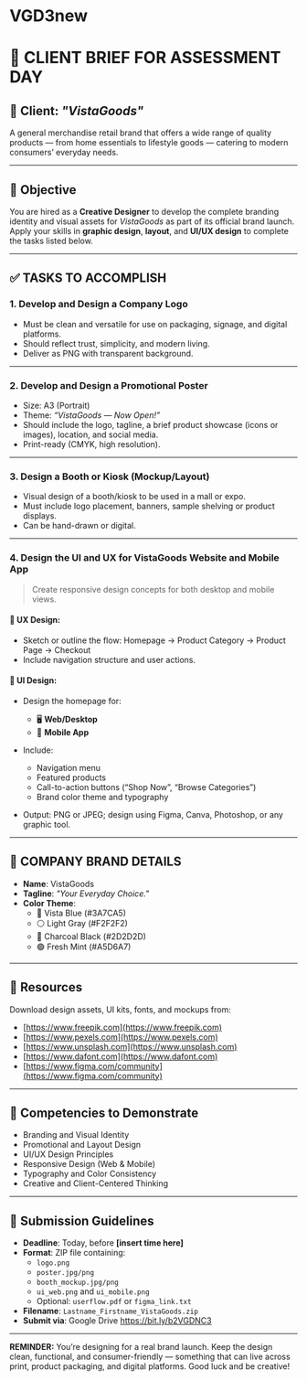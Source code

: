 # VGD3new

# 🎨 CLIENT BRIEF FOR ASSESSMENT DAY

## 📍 Client: *"VistaGoods"*  
A general merchandise retail brand that offers a wide range of quality products — from home essentials to lifestyle goods — catering to modern consumers’ everyday needs.

---

## 🧠 Objective

You are hired as a **Creative Designer** to develop the complete branding identity and visual assets for *VistaGoods* as part of its official brand launch. Apply your skills in **graphic design**, **layout**, and **UI/UX design** to complete the tasks listed below.

---

## ✅ TASKS TO ACCOMPLISH

### 1. **Develop and Design a Company Logo**
- Must be clean and versatile for use on packaging, signage, and digital platforms.
- Should reflect trust, simplicity, and modern living.
- Deliver as PNG with transparent background.

---

### 2. **Develop and Design a Promotional Poster**
- Size: A3 (Portrait)
- Theme: *“VistaGoods — Now Open!”*
- Should include the logo, tagline, a brief product showcase (icons or images), location, and social media.
- Print-ready (CMYK, high resolution).

---

### 3. **Design a Booth or Kiosk (Mockup/Layout)**
- Visual design of a booth/kiosk to be used in a mall or expo.
- Must include logo placement, banners, sample shelving or product displays.
- Can be hand-drawn or digital.

---

### 4. **Design the UI and UX for VistaGoods Website and Mobile App**
> Create responsive design concepts for both desktop and mobile views.

#### 🔹 UX Design:
- Sketch or outline the flow: Homepage → Product Category → Product Page → Checkout
- Include navigation structure and user actions.

#### 🔹 UI Design:
- Design the homepage for:
  - 🖥️ **Web/Desktop**
  - 📱 **Mobile App**
- Include:
  - Navigation menu
  - Featured products
  - Call-to-action buttons (“Shop Now”, “Browse Categories”)
  - Brand color theme and typography

- Output: PNG or JPEG; design using Figma, Canva, Photoshop, or any graphic tool.

---

## 🎨 COMPANY BRAND DETAILS

- **Name**: VistaGoods
- **Tagline**: *"Your Everyday Choice."*
- **Color Theme**:
  - 🔵 Vista Blue (#3A7CA5)
  - ⚪ Light Gray (#F2F2F2)
  - 🖤 Charcoal Black (#2D2D2D)
  - 🟢 Fresh Mint (#A5D6A7)

---

## 🔽 Resources

Download design assets, UI kits, fonts, and mockups from:
- [https://www.freepik.com](https://www.freepik.com)
- [https://www.pexels.com](https://www.pexels.com)
- [https://www.unsplash.com](https://www.unsplash.com)
- [https://www.dafont.com](https://www.dafont.com)
- [https://www.figma.com/community](https://www.figma.com/community)

---

## 📌 Competencies to Demonstrate
- Branding and Visual Identity
- Promotional and Layout Design
- UI/UX Design Principles
- Responsive Design (Web & Mobile)
- Typography and Color Consistency
- Creative and Client-Centered Thinking

---

## 📅 Submission Guidelines
- **Deadline**: Today, before **[insert time here]**
- **Format**: ZIP file containing:
  - `logo.png`
  - `poster.jpg/png`
  - `booth_mockup.jpg/png`
  - `ui_web.png` and `ui_mobile.png`
  - Optional: `userflow.pdf` or `figma_link.txt`
- **Filename**: `Lastname_Firstname_VistaGoods.zip`
- **Submit via**: Google Drive https://bit.ly/b2VGDNC3

---

**REMINDER:** You’re designing for a real brand launch. Keep the design clean, functional, and consumer-friendly — something that can live across print, product packaging, and digital platforms. Good luck and be creative!

